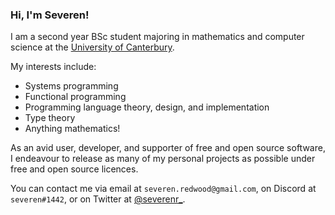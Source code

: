 ### Hi, I'm Severen!

I am a second year BSc student majoring in mathematics and computer science at the
[University of Canterbury](https://www.canterbury.ac.nz/).

My interests include:
+ Systems programming
+ Functional programming
+ Programming language theory, design, and implementation
+ Type theory
+ Anything mathematics!

As an avid user, developer, and supporter of free and open source software, I endeavour to release as many of
my personal projects as possible under free and open source licences.

You can contact me via email at `severen.redwood@gmail.com`, on Discord at `severen#1442`, or on Twitter at
[@severenr_](https://twitter.com/severenr_/).

<!-- TODO: Add this when I actually get my website up and running -->
<!-- Everything about me and my projects are also available on [my website](https://example.org/). -->
